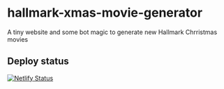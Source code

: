 # hallmark-xmas-movie-generator
 A tiny website and some bot magic to generate new Hallmark Chrristmas movies

## Deploy status

[![Netlify Status](https://api.netlify.com/api/v1/badges/8962fa7d-9eed-420d-a6b5-d8d5cd1e13a5/deploy-status)](https://app.netlify.com/sites/hallmark-xmas-movie-generator/deploys)